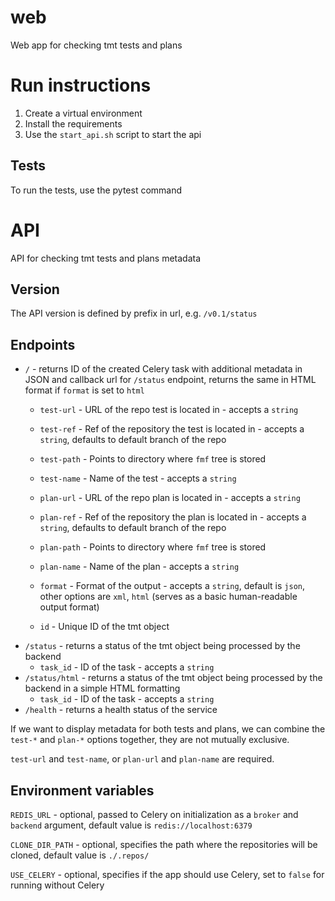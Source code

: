 # web
Web app for checking tmt tests and plans
# Run instructions
1. Create a virtual environment
2. Install the requirements
3. Use the `start_api.sh` script to start the api
## Tests
To run the tests, use the pytest command
# API
API for checking tmt tests and plans metadata
## Version
The API version is defined by prefix in url, e.g.
`/v0.1/status`
## Endpoints
* `/` - returns ID of the created Celery task with additional metadata in JSON and callback url for `/status` endpoint, 
returns the same in HTML format if `format` is set to `html`
  * `test-url` - URL of the repo test is located in - accepts a `string`

  * `test-ref` - Ref of the repository the test is located in - accepts a `string`, 
  defaults to default branch of the repo
  * `test-path` - Points to directory where `fmf` tree is stored
  * `test-name` - Name of the test - accepts a `string`
  * `plan-url` - URL of the repo plan is located in - accepts a `string`
  
  * `plan-ref` - Ref of the repository the plan is located in - accepts a `string`, 
  defaults to default branch of the repo
  * `plan-path` - Points to directory where `fmf` tree is stored
  * `plan-name` - Name of the plan - accepts a `string`
  * `format` - Format of the output - accepts a `string`, default is `json`, other options are `xml`, `html`
  (serves as a basic human-readable output format)
  * `id` - Unique ID of the tmt object
* `/status` - returns a status of the tmt object being processed by the backend
  * `task_id` - ID of the task - accepts a `string`
* `/status/html` - returns a status of the tmt object being processed by the backend in a simple HTML formatting
  * `task_id` - ID of the task - accepts a `string`
* `/health` - returns a health status of the service

If we want to display metadata for both tests and plans, we can combine the `test-*`
and `plan-*` options together, they are not mutually exclusive.

`test-url` and `test-name`, or `plan-url` and `plan-name` are required.

## Environment variables
`REDIS_URL` - optional, passed to Celery on initialization as a `broker` and `backend` argument, 
default value is `redis://localhost:6379`

`CLONE_DIR_PATH` - optional, specifies the path where the repositories will be cloned, default value is `./.repos/`

`USE_CELERY` - optional, specifies if the app should use Celery, set to `false` for running without Celery
